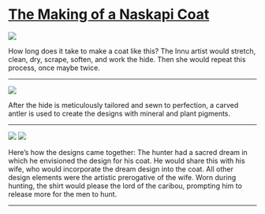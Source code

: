 # [The Making of a Naskapi Coat](http://artsmia.github.io/griot/#/stories/2187)

![](http://cdn.dx.artsmia.org/thumbs/tn_2014_TDX_MIAArtStories_255.jpg)

How long does it take to make a coat like this? The Innu artist would stretch, clean, dry, scrape, soften, and work the hide. Then she would repeat this process, once maybe twice.

---

![](http://cdn.dx.artsmia.org/thumbs/tn_2014_TDX_MIAArtStories_237.jpg)

After the hide is meticulously tailored and sewn to perfection, a carved antler is used to create the designs with mineral and plant pigments.

---

![](http://cdn.dx.artsmia.org/thumbs/tn_mia_6003303.jpg)
![](http://cdn.dx.artsmia.org/thumbs/tn_mia_6003312.jpg)

Here’s how the designs came together: The hunter had a sacred dream in which he envisioned the design for his coat. He would share this with his wife, who would incorporate the dream design into the coat. All other design elements were the artistic prerogative of the wife. Worn during hunting, the shirt would please the lord of the caribou, prompting him to release more for the men to hunt.

---
